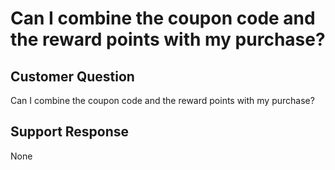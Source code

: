 # Can I combine the coupon code and the reward points with my purchase? 

## Customer Question

Can I combine the coupon code and the reward points with my purchase? 

## Support Response

None

